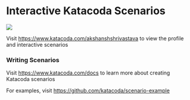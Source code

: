 # Interactive Katacoda Scenarios

[![](http://shields.katacoda.com/katacoda/akshanshshrivastava/count.svg)](https://www.katacoda.com/akshanshshrivastava "Get your profile on Katacoda.com")

Visit https://www.katacoda.com/akshanshshrivastava to view the profile and interactive scenarios

### Writing Scenarios
Visit https://www.katacoda.com/docs to learn more about creating Katacoda scenarios

For examples, visit https://github.com/katacoda/scenario-example
